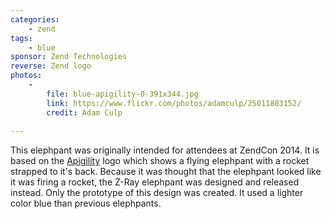 ```yaml
---
categories:
    - zend
tags:
    - blue
sponsor: Zend Technologies
reverse: Zend logo
photos:
    -
        file: blue-apigility-0-391x344.jpg
        link: https://www.flickr.com/photos/adamculp/25011803152/
        credit: Adam Culp
    
---
```

This elephpant was originally intended for attendees at ZendCon 2014. It is based
on the [Apigility](https://apigility.org/) logo which shows a flying elephpant with
a rocket strapped to it's back. Because it was thought that the elephpant looked
like it was firing a rocket, the Z-Ray elephpant was designed and released instead.
Only the prototype of this design was created. It used a lighter color blue than
previous elephpants.
